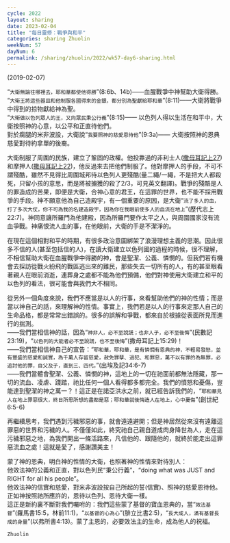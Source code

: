 ```yaml
---
cycle: 2022
layout: sharing
date: 2023-02-04
title: "每日靈修：戰爭與和平"
categories: sharing Zhuolin
weekNum: 57
dayNum: 6
permalink: /sharing/zhuolin/2022/wk57-day6-sharing.html
---
```

(2019-02-07)

“`大衛無論往哪裡去，耶和華都使他得勝`”(8:6b、14b)——血腥戰爭中神幫助大衛得勝。    
“`大衛王將這些器皿和他制服各國得來的金銀，都分別為聖獻給耶和華`”(8:11)——大衛將戰爭中得到的掠物獻給神為聖。    
“`大衛做以色列眾人的王，又向眾民秉公行義`”(8:15)—— 以色列人得以生活在和平中，大衛按照神的心意，以公平和正直待他們。    
對於瘸腿的米非波設，大衛說“`我要照神的慈愛恩待他`”(9:3a)—— 大衛按照神的恩典慈愛對待約拿單的後裔。  

大衛制服了周圍的民族，建立了鞏固的政權。他投靠過的非利士人([撒母耳記上27](https://www.biblegateway.com/passage/?search=撒母耳記上27&version=CUVMPT))和摩押人([撒母耳記上22](https://www.biblegateway.com/passage/?search=撒母耳記上22&version=CUVMPT))，他反過來去把他們制服了。他對摩押人的手段，不可不謂殘酷，雖然不見得比周圍城邦待以色列人更殘酷(量二繩/一繩，不是把大人都殺死，只留小孩的意思，而是將被擄獲的殺了2/3，可見英文翻譯)。戰爭的殘酷是人的罪造成的苦果，即便是大衛，合神心意的君王，在這罪的世界，也不能不採用戰爭的手段。神不願意他為自己造殿宇，有一個重要的原因，是大衛“`流了多人的血，打了多次大仗，你不可為我的名建造殿宇，因為你在我眼前使多人的血流在地上`”(歷代志上22:7)。神同意讓所羅門為他建殿，因為所羅門要作太平之人，與周圍國家沒有流血爭戰。神痛恨流人血的事，在他眼前，大衛的手是不潔淨的。  

在現在這個相對和平的時期，有很多政治意圖綁架了浪漫理想主義的思潮。因此很多不信的人(甚至包括信的人)，在讀大衛建立以色列國的過程的時候，很不理解，不相信幫助大衛在血腥戰爭中得勝的神，會是聖潔、公義、憐憫的。但我們若有機會去採訪從戰火紛飛的戰區逃出來的難民，那些失去一切所有的人，有的甚至眼看著親人在眼前消逝，連葬身之處都不能為他們預備，他們對神使用大衛建立和平的以色列的看法，很可能會與我們大不相同。  

從另外一個角度來說，我們不應當是以人的行事，來看幫助他們的神的性情；而是當以神自己的話，來理解神的性情。事實上，我們若是以人的行事來定那人自己的生命品格，都是常常出錯誤的。很多的誤解和爭戰，都來自於根據從表面所見而進行的揣測。    
——我們當相信神的話，因為“`神非人，必不至說謊；也非人子，必不至後悔`”(民數記23:19)，“`以色列的大能者必不至說謊，也不至後悔`”(撒母耳記上15:29)！    
——我們當相信神自己的宣告：“`耶和華，耶和華，是有憐憫有恩典的神，不輕易發怒，並有豐盛的慈愛和誠實，為千萬人存留慈愛，赦免罪孽、過犯、和罪惡，萬不以有罪的為無罪，必追討他的罪，自父及子，直到三、四代。`”(出埃及記34:6-7)    
——我們當體會聖潔、公義、憐憫的神，這地上的一切在祂面前都無法隱藏，那一切的流血、凌虐、踐踏，祂比任何一個人看得都多都完全。我們的憤怒和憂傷，豈能達到聖潔的神之萬一？！這正是在諾亞洪水之前，就已經告訴我們的，“`耶和華見人在地上罪惡很大，終日所思所想的盡都是惡；耶和華就後悔造人在地上，心中憂傷`”(創世紀6:5-6)  

再繼續思考，我們遇到污穢邪惡的事，就會遠遠避開；但是神居然從來沒有遠離這罪惡的世界和污穢的人。不僅僅如此，終究祂自己親自道成肉身降世為人，走在這污穢邪惡之地，為我們開出一條活路來，凡信他的、跟隨他的，就終於能走出這罪惡流血之處！這就是愛了，感謝讚美主！  

蒙了神的恩典，明白神的性情的大衛，也照著神的性情來對待別人：    
他效法神的公義和正直，對以色列民“秉公行義”，“doing what was JUST and RIGHT for all his people”。    
他效法神的信實和慈愛，對米非波設按自己所起的誓(信實)、照神的慈愛恩待他。正如神按照祂所應許的，恩待以色列、恩待大衛一樣。    
這正是新約裏不斷對我們囑咐的：我們這些蒙了基督的寶血恩典的，當“`效法基督`”(羅馬書15:5，林前11:1)，“`以基督的心為心`”(腓立比書2:5)，“`長大成人，滿有基督長成的身量`”(以弗所書4:13)。蒙了主恩的，必要效法主的生命，成為他人的祝福。  

`Zhuolin`  

